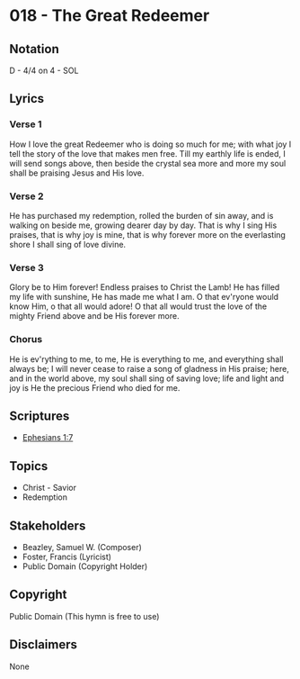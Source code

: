 # 018 - The Great Redeemer

## Notation

D - 4/4 on 4 - SOL

## Lyrics

### Verse 1

How I love the great Redeemer who is doing so much for me; with what joy I tell the story of the love that makes men free. Till my earthly life is ended, I will send songs above, then beside the crystal sea more and more my soul shall be praising Jesus and His love.

### Verse 2

He has purchased my redemption, rolled the burden of sin away, and is walking on beside me, growing dearer day by day. That is why I sing His praises, that is why joy is mine, that is why forever more on the everlasting shore I shall sing of love divine.

### Verse 3

Glory be to Him forever! Endless praises to Christ the Lamb! He has filled my life with sunshine, He has made me what I am. O that ev'ryone would know Him, o that all would adore! O that all would trust the love of the mighty Friend above and be His forever more.

### Chorus

He is ev'rything to me, to me, He is everything to me, and everything shall always be; I will never cease to raise a song of gladness in His praise; here, and in the world above, my soul shall sing of saving love; life and light and joy is He the precious Friend who died for me.


## Scriptures

- [Ephesians 1:7](https://www.biblegateway.com/passage/?search=Ephesians%201%3A7)

## Topics

- Christ - Savior
- Redemption

## Stakeholders

- Beazley, Samuel W. (Composer)
- Foster, Francis (Lyricist)
- Public Domain (Copyright Holder)

## Copyright

Public Domain
(This hymn is free to use)

## Disclaimers

None

